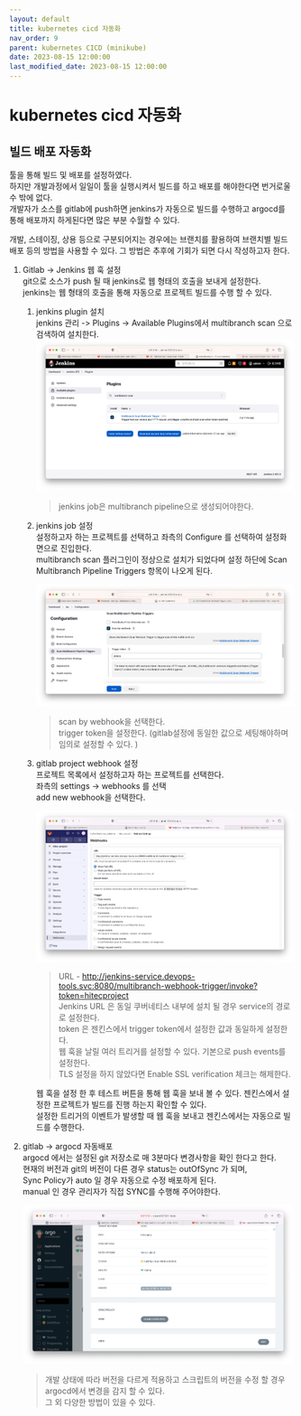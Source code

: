 ```yaml
---
layout: default
title: kubernetes cicd 자동화   
nav_order: 9
parent: kubernetes CICD (minikube)
date: 2023-08-15 12:00:00
last_modified_date: 2023-08-15 12:00:00
---
```


# kubernetes cicd 자동화    

## 빌드 배포 자동화    
툴을 통해 빌드 및 배포를 설정하였다.    
하지만 개발과정에서 일일이 툴을 실행시켜서 빌드를 하고 배포를 해야한다면 번거로울 수 밖에 없다.   
개발자가 소스를 gitlab에 push하면 jenkins가 자동으로 빌드를 수행하고 argocd를 통해 배포까지 하게된다면 많은 부분 수월할 수 있다.    

개발, 스테이징, 상용 등으로 구분되어지는 경우에는 브랜치를 활용하여 브랜치별 빌드 배포 등의 방법을 사용할 수 있다. 그 방법은 추후에 기회가 되면 다시 작성하고자 한다.     

1. Gitlab -> Jenkins 웹 훅 설정   
git으로 소스가 push 될 때 jenkins로 웹 형태의 호출을 보내게 설정한다.    
jenkins는 웹 형태의 호출을 통해 자동으로 프로젝트 빌드를 수행 할 수 있다.    

    1. jenkins plugin 설치   
        jenkins 관리 -> Plugins -> Available Plugins에서 multibranch scan 으로 검색하여 설치한다.       
        ![minikube jenkins multiscan](../image/MinikubeCICD/minikube-auto1.png)   
        > jenkins job은 multibranch pipeline으로 생성되어야한다.    

    2. jenkins job 설정   
        설정하고자 하는 프로젝트를 선택하고 좌측의 Configure 를 선택하여 설정화면으로 진입한다.    
        multibranch scan 플러그인이 정상으로 설치가 되었다며 설정 하단에 Scan Multibranch Pipeline Triggers 항목이 나오게 된다.    

        ![minikube jenkins multiscan setting](../image/MinikubeCICD/minikube-auto2.png)   
        > scan by webhook을 선택한다.    
        > trigger token을 설정한다. (gitlab설정에 동일한 값으로 세팅해야하며 임의로 설정할 수 있다. )    

    3. gitlab project webhook 설정   
        프로젝트 목록에서 설정하고자 하는 프로젝트를 선택한다.    
        좌측의 settings -> webhooks 를 선택   
        add new webhook을 선택한다.     

        ![minikube gitlab multiscan setting](../image/MinikubeCICD/minikube-auto3.png)   

        > URL - http://jenkins-service.devops-tools.svc:8080/multibranch-webhook-trigger/invoke?token=hitecproject    
        > Jenkins URL 은 동일 쿠버네티스 내부에 설치 될 경우 service의 경로로 설정한다.    
        > token 은 젠킨스에서 trigger token에서 설정한 값과 동일하게 설정한다.    
        > 웹 훅을 날릴 여러 트리거를 설정할 수 있다. 기본으로 push events를 설정한다.    
        > TLS 설정을 하지 않았다면 Enable SSL verification 체크는 해제한다.   

        웹 훅을 설정 한 후 테스트 버튼을 통해 웹 훅을 보내 볼 수 있다. 젠킨스에서 설정한 프로젝트가 빌드를 진행 하는지 확인할 수 있다.     
        설정한 트리거의 이벤트가 발생할 때 웹 훅을 보내고 젠킨스에서는 자동으로 빌드를 수행한다.    

2. gitlab -> argocd 자동배포   
    argocd 에서는 설정된 git 저장소로 매 3분마다 변경사항을 확인 한다고 한다.    
    현재의 버전과 git의 버전이 다른 경우 status는 outOfSync 가 되며,   
    Sync Policy가 auto 일 경우 자동으로 수정 배포하게 된다.    
    manual 인 경우 관리자가 직접 SYNC를 수행해 주어야한다.    

    ![minikube gitlab argocd auto](../image/MinikubeCICD/minikube-auto4.png)   
    
    > 개발 상태에 따라 버전을 다르게 적용하고 스크립트의 버전을 수정 할 경우 argocd에서 변경을 감지 할 수 있다.    
    > 그 외 다양한 방법이 있을 수 있다.    

